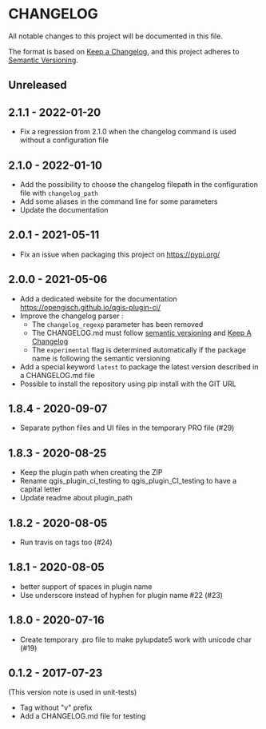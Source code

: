 # CHANGELOG

All notable changes to this project will be documented in this file.

The format is based on [Keep a Changelog](https://keepachangelog.com/), and this project adheres to [Semantic Versioning](https://semver.org/).

<!-- ## Unreleased [{version_tag}](https://github.com/opengisch/qgis-plugin-ci/releases/tag/{version_tag}) - YYYY-MM-DD -->

## Unreleased

## 2.1.1 - 2022-01-20

* Fix a regression from 2.1.0 when the changelog command is used without a configuration file

## 2.1.0 - 2022-01-10

* Add the possibility to choose the changelog filepath in the configuration file with `changelog_path`
* Add some aliases in the command line for some parameters
* Update the documentation

## 2.0.1 - 2021-05-11

- Fix an issue when packaging this project on https://pypi.org/

## 2.0.0 - 2021-05-06

- Add a dedicated website for the documentation https://opengisch.github.io/qgis-plugin-ci/
- Improve the changelog parser :
  - The `changelog_regexp` parameter has been removed
  - The CHANGELOG.md must follow [semantic versioning](https://semver.org/) and [Keep A Changelog](https://keepachangelog.com/)
  - The `experimental` flag is determined automatically if the package name is following the semantic versioning
- Add a special keyword `latest` to package the latest version described in a CHANGELOG.md file
- Possible to install the repository using pip install with the GIT URL

## 1.8.4 - 2020-09-07

- Separate python files and UI files in the temporary PRO file (#29)

## 1.8.3 - 2020-08-25

- Keep the plugin path when creating the ZIP
- Rename qgis_plugin_ci_testing to qgis_plugin_CI_testing to have a capital letter
- Update readme about plugin_path

## 1.8.2 - 2020-08-05

- Run travis on tags too (#24)

## 1.8.1 - 2020-08-05

- better support of spaces in plugin name
- Use underscore instead of hyphen for plugin name #22 (#23)

## 1.8.0 - 2020-07-16

- Create temporary .pro file to make pylupdate5 work with unicode char (#19)

## 0.1.2 - 2017-07-23

(This version note is used in unit-tests)

- Tag without "v" prefix
- Add a CHANGELOG.md file for testing

